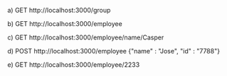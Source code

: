 
a) GET
http://localhost:3000/group

b) GET
http://localhost:3000/employee

c) GET
http://localhost:3000/employee/name/Casper

d) POST
http://localhost:3000/employee
{"name" : "Jose", "id" : "7788"}

e) GET
http://localhost:3000/employee/2233